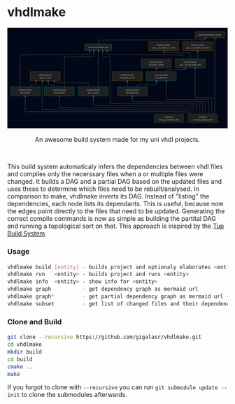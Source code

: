 # vhdlmake

<div align="center">

![Graph](doc/graph.png)

An awesome build system made for my uni vhdl projects.

</div>

<br>

This build system automaticaly infers the dependencies between vhdl files
and compiles only the necerssary files when a or multiple files were changed.
It builds a DAG and a partial DAG based on the updated files and uses these to
determine which files need to be rebuilt/analysed. In comparison to make, vhdlmake
inverts its DAG. Instead of "listing" the dependencies, each node lists its dependants.
This is useful, because now the edges point directly to the files
that need to be updated. Generating the correct compile commands is now as simple
as building the partital DAG and running a topological sort on that.
This approach is inspired by the [Tup Build System](https://gittup.org/tup/build_system_rules_and_algorithms.pdf).

### Usage
```bash
vhdlmake build [entity] - builds project and optionaly elaborates <entity>
vhdlmake run   <entity> - builds project and runs <entity>
vhdlmake info  <entity> - show info for <entity>
vhdlmake graph          - get dependency graph as mermaid url
vhdlmake graph*         - get partial dependency graph as mermaid url (only updated files and deps)
vhdlmake subset         - get list of changed files and their dependencies
```

### Clone and Build
```bash
git clone --recursive https://github.com/gigalasr/vhdlmake.git
cd vhdlmake
mkdir build
cd build
cmake ..
make 
```

If you forgot to clone with ``--recursive`` you can run ``git submodule update --init`` to clone the submodules afterwards.